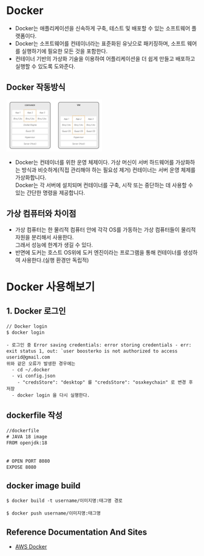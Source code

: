 # Docker

- Docker는 애플리케이션을 신속하게 구축, 테스트 및 배포할 수 있는 소프트웨어 플랫폼이다.
- Docker는 소프트웨어를 컨테이너라는 표준화된 유닛으로 패키징하며, 소프트 웨어를 실행하기에 필요한 모든 것을 포함한다. 
- 컨테이너 기반의 가상화 기술을 이용하여 어플리케이션을 더 쉽게 만들고 배포하고 실행할 수 있도록 도와준다.

## Docker 작동방식

<img src="../static/images/devOps/docker-how-to-works.png" alt="docker 작동 방식" style="width:50%; height:50%">

- Docker는 컨테이너를 위한 운영 체제이다.
  가상 머신이 서버 하드웨어를 가상화하는 방식과 비슷하게(직접 관리해야 하는 필요성 제거) 컨테이너는 서버 운영 체제를 가상화합니다.<br>
  Docker는 각 서버에 설치되며 컨테이너를 구축, 시작 또는 중단하는 데 사용할 수 있는 간단한 명령을 제공합니다.


## 가상 컴퓨터와 차이점

- 가상 컴퓨터는 한 물리적 컴퓨터 안에 각각 OS를 가동하는 가상 컴퓨터들이 물리적 자원을 분리해서 사용한다.</br>
  그래서 성능에 한계가 생길 수 있다. 
- 반면에 도커는 호스트 OS위에 도커 엔진이라는 프로그램을 통해 컨테이너를 생성하여 사용한다.(실행 환경만 독립적)</br>


# Docker 사용해보기

## 1. Docker 로그인
```agsl
// Docker login
$ docker login

- 로그인 중 Error saving credentials: error storing credentials - err: exit status 1, out: `user boosterko is not authorized to access userid@gmail.com
위와 같은 오류가 발생한 경우에는 
  - cd ~/.docker
  - vi config.json
    - "credsStore": "desktop" 를 "credsStore": "osxkeychain" 로 변경 후 저장
  - docker login 을 다시 실행한다. 
```

## dockerfile 작성
```agsl 
//dockerfile
# JAVA 18 image
FROM openjdk:18
 
 
# OPEN PORT 8080
EXPOSE 8080
```

## docker image build
```agsl
$ docker build -t username/이미지명:태그명 경로

$ docker push username/이미지명:태그명
```

## Reference Documentation And Sites

- [AWS Docker](https://aws.amazon.com/ko/docker/)
